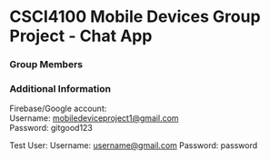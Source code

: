 # CSCI4100 Mobile Devices Group Project - Chat App

### Group Members

### Additional Information
Firebase/Google account: <br>
Username: mobiledeviceproject1@gmail.com <br>
Password: gitgood123

Test User:
Username: username@gmail.com
Password: password
